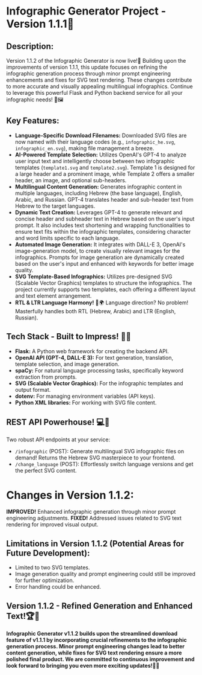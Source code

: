 # Infographic Generator Project - Version 1.1.1🚀

## Description:
Version 1.1.2 of the Infographic Generator is now live!🥳 Building upon the improvements of version 1.1.1, this update focuses on refining the infographic generation process through minor prompt engineering enhancements and fixes for SVG text rendering. These changes contribute to more accurate and visually appealing multilingual infographics. Continue to leverage this powerful Flask and Python backend service for all your infographic needs! 🎨🖼️

## Key Features:
- **Language-Specific Download Filenames:** Downloaded SVG files are now named with their language codes (e.g., `infographic_he.svg`, `infographic_en.svg`), making file management a breeze.
- **AI-Powered Template Selection:** Utilizes OpenAI's GPT-4 to analyze user input text and intelligently choose between two infographic templates (`template1.svg` and `template2.svg`). Template 1 is designed for a large header and a prominent image, while Template 2 offers a smaller header, an image, and optional sub-headers.
- **Multilingual Content Generation:** Generates infographic content in multiple languages, including Hebrew (the base language), English, Arabic, and Russian. GPT-4 translates header and sub-header text from Hebrew to the target languages.
- **Dynamic Text Creation:** Leverages GPT-4 to generate relevant and concise header and subheader text in Hebrew based on the user's input prompt. It also includes text shortening and wrapping functionalities to ensure text fits within the infographic templates, considering character and word limits specific to each language.
- **Automated Image Generation:** It integrates with DALL-E 3, OpenAI's image-generation model, to create visually relevant images for the infographics. Prompts for image generation are dynamically created based on the user's input and enhanced with keywords for better image quality.
- **SVG Template-Based Infographics:** Utilizes pre-designed SVG (Scalable Vector Graphics) templates to structure the infographics. The project currently supports two templates, each offering a different layout and text element arrangement.
- **RTL & LTR Language Harmony!** 🤝🌍 Language direction? No problem! Masterfully handles both RTL (Hebrew, Arabic) and LTR (English, Russian).

## Tech Stack - Built to Impress! 💪🐍
- **Flask:** A Python web framework for creating the backend API.
- **OpenAI API (GPT-4, DALL-E 3):** For text generation, translation, template selection, and image generation.
- **spaCy:** For natural language processing tasks, specifically keyword extraction from prompts.
- **SVG (Scalable Vector Graphics):** For the infographic templates and output format.
- **dotenv:** For managing environment variables (API keys).
- **Python XML libraries:** For working with SVG file content.

## **REST API Powerhouse!** 💻🔌
Two robust API endpoints at your service:
- `/infographic` (POST): Generate multilingual SVG infographic files on demand! Returns the Hebrew SVG masterpiece to your frontend.
- `/change_language` (POST): Effortlessly switch language versions and get the perfect SVG content.

# Changes in Version 1.1.2:
**IMPROVED!** Enhanced infographic generation through minor prompt engineering adjustments.
**FIXED!** Addressed issues related to SVG text rendering for improved visual output.

## Limitations in Version 1.1.2 (Potential Areas for Future Development):
- Limited to two SVG templates.
- Image generation quality and prompt engineering could still be improved for further optimization.
- Error handling could be enhanced.

## Version 1.1.2 - Refined Generation and Enhanced Text!🏆💯
**Infographic Generator v1.1.2 builds upon the streamlined download feature of v1.1.1 by incorporating crucial refinements to the infographic generation process. Minor prompt engineering changes lead to better content generation, while fixes for SVG text rendering ensure a more polished final product. We are committed to continuous improvement and look forward to bringing you even more exciting updates!**🎉🥳

